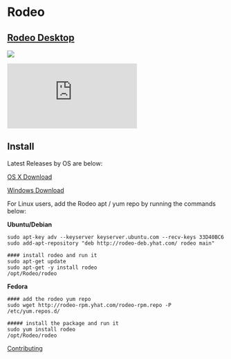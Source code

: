 # Rodeo

## [Rodeo Desktop](https://www.yhat.com/products/rodeo)
![](http://blog.yhathq.com/static/img/rodeo-overview.png)

![](https://ga-beacon.appspot.com/UA-46996803-1/rodeo/README.md)

## Install

Latest Releases by OS are below:

[OS X Download](https://www.yhat.com/products/rodeo/downloads/mac/latest)

[Windows Download](https://www.yhat.com/products/rodeo/downloads/windows64/latest)

For Linux users, add the Rodeo apt / yum repo by running the commands below:

__Ubuntu/Debian__

```
sudo apt-key adv --keyserver keyserver.ubuntu.com --recv-keys 33D40BC6
sudo add-apt-repository "deb http://rodeo-deb.yhat.com/ rodeo main"

#### install rodeo and run it
sudo apt-get update
sudo apt-get -y install rodeo
/opt/Rodeo/rodeo
```

__Fedora__

```
#### add the rodeo yum repo
sudo wget http://rodeo-rpm.yhat.com/rodeo-rpm.repo -P /etc/yum.repos.d/

##### install the package and run it
sudo yum install rodeo
/opt/Rodeo/rodeo
```

[Contributing](https://github.com/yhat/rodeo/blob/master/contributing.md)
